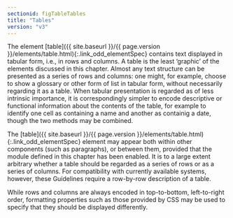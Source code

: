 ```yaml
---
sectionid: figTableTables
title: "Tables"
version: "v3"
---
```




The element [table]({{ site.baseurl }}/{{ page.version }}/elements/table.html){:.link_odd_elementSpec} contains text displayed in tabular form, i.e., in
rows and columns. A table is the least ‘graphic’ of the elements discussed
in this chapter. Almost any text structure can be presented as a series of rows and
columns:
one might, for example, choose to show a glossary or other form of list in tabular
form,
without necessarily regarding it as a table. When tabular presentation is regarded
as of less
intrinsic importance, it is correspondingly simpler to encode descriptive or functional
information about the contents of the table, for example to identify one cell as containing
a
name and another as containig a date, though the two methods may be combined. 

The [table]({{ site.baseurl }}/{{ page.version }}/elements/table.html){:.link_odd_elementSpec} element may appear both within other components (such as
paragraphs), or between them, provided that the module defined in this chapter has
been
enabled. It is to a large extent arbitrary whether a table should be regarded as a
series of
rows or as a series of columns. For compatibility with currently available systems,
however,
these Guidelines require a row-by-row description of a table.

While rows and columns are always encoded in top-to-bottom, left-to-right order, formatting
properties such as those provided by CSS may be used to specify that they should be
displayed
differently.




